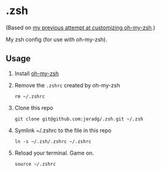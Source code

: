 # .zsh

(Based on [my previous attempt at customizing oh-my-zsh](https://github.com/jeradg/oh-my-zsh/blob/master/.zshrc).)

My zsh config (for use with oh-my-zsh).

## Usage

1. Install [oh-my-zsh](https://github.com/ohmyzsh/ohmyzsh)
2. Remove the `.zshrc` created by oh-my-zsh
    ```
    rm ~/.zshrc
    ```
4. Clone this repo
    ```
    git clone git@github.com:jeradg/.zsh.git ~/.zsh
    ```
4. Symlink ~/.zshrc to the file in this repo

    ```
    ln -s ~/.zsh/.zshrc ~/.zshrc
    ```
5. Reload your terminal. Game on.
    ```
    source ~/.zshrc
    ```
